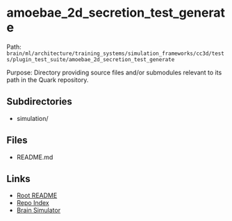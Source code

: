 # amoebae_2d_secretion_test_generate

Path: `brain/ml/architecture/training_systems/simulation_frameworks/cc3d/tests/plugin_test_suite/amoebae_2d_secretion_test_generate`

Purpose: Directory providing source files and/or submodules relevant to its path in the Quark repository.

## Subdirectories
- simulation/

## Files
- README.md

## Links
- [Root README](../../../../../../../../README.md)
- [Repo Index](../../../../../../../../repo_index.json)
- [Brain Simulator](../../../../../../../../brain/architecture/brain_simulator.py)

